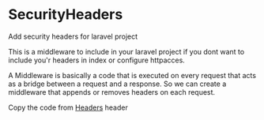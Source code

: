 # SecurityHeaders
Add security headers for laravel project

This is a middleware to include in your laravel project if you dont want to include you'r headers in index or configure httpacces.

A Middleware is basically a code that is executed on every request that acts as a bridge between a request and a response. So we can create a middleware that appends or removes headers on each request.


Copy the code from [Headers](Headers.php)
header
